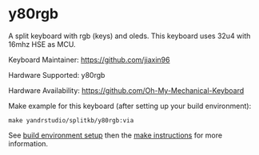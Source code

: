 y80rgb
===

A split keyboard with rgb (keys) and oleds.
This keyboard uses 32u4 with 16mhz HSE as MCU.

Keyboard Maintainer: https://github.com/jiaxin96

Hardware Supported: y80rgb

Hardware Availability: https://github.com/Oh-My-Mechanical-Keyboard 

Make example for this keyboard (after setting up your build environment):

    make yandrstudio/splitkb/y80rgb:via


See [build environment setup](https://docs.qmk.fm/#/getting_started_build_tools) then the [make instructions](https://docs.qmk.fm/#/getting_started_make_guide) for more information.
